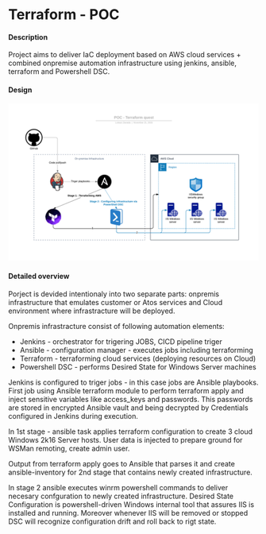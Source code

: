 # Terraform - POC

#### Description

Project aims to deliver IaC deployment based on AWS cloud services + combined onpremise automation infrastructure using jenkins, ansible, terraform and Powershell DSC.

#### Design

[![](https://raw.githubusercontent.com/zawadal/terraform-poc/master/POC.png)](https://raw.githubusercontent.com/zawadal/terraform-poc/master/POC.png)

#### Detailed overview

Porject is devided intentionaly into two separate parts: onpremis infrastructure that emulates customer or Atos services and Cloud environment where infrastracture will be deployed.

Onpremis infrastracture consist of following automation elements:
- Jenkins - orchestrator for trigering JOBS,  CICD pipeline triger
- Ansible - configuration manager - executes jobs including terraforming
- Terraform - terraforming cloud services (deploying resources on Cloud)
- Powershell DSC - performs Desired State for Windows Server machines

Jenkins is configured to triger jobs - in this case jobs are Ansible playbooks. First job using Ansible terraform module to perform terraform apply and inject sensitive variables like access_keys and passwords. This passwords are stored in encrypted Ansible vault and being decrypted by Credentials configured in Jenkins during execution. 

In 1st stage - ansible task applies terraform configuration to create 3 cloud Windows 2k16 Server hosts. User data is injected to prepare ground for WSMan remoting, create admin user. 

Output from terraform apply goes to Ansible that parses it and create ansible-inventory for 2nd stage that contains newly created infrastructure. 

In stage 2 ansible executes winrm powershell commands to deliver necesary confguration to newly created infrastructure. Desired State Configuration is powershell-driven Windows internal tool that assures IIS is installed and running. Moreover whenever IIS will be removed or stopped DSC will recognize configuration drift and roll back to rigt state.

